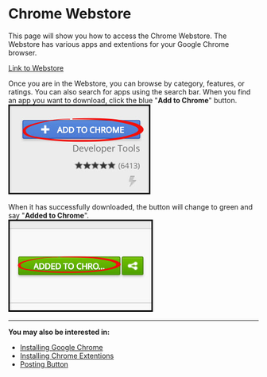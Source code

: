 # Chrome Webstore
This page will show you how to access the Chrome Webstore. The Webstore has various apps and extentions for your Google Chrome browser.

[Link to Webstore](https://chrome.google.com/webstore/category/apps)

Once you are in the Webstore, you can browse by category, features, or ratings. You can also search for apps using the search bar. When you find an app you want to download, click the blue "**Add to Chrome**" button. <br>
![](webstore1.jpg)

When it has successfully downloaded, the button will change to green and say "**Added to Chrome**".<br>
![](webstore2.jpg)

---
**You may also be interested in:**
- [Installing Google Chrome](http://docs.rooof.com/installing_google_chrome.html)
- [Installing Chrome Extentions](http://docs.rooof.com/installchrome_extension_md.html)
- [Posting Button](http://docs.rooof.com/postingbutton_md.html)

